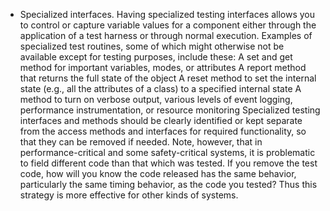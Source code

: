 *  Specialized interfaces. Having specialized testing interfaces allows you to control or capture variable values for a component either through the application of a test harness or through normal execution. Examples of specialized test routines, some of which might otherwise not be available except for testing purposes, include these: A set and get method for important variables, modes, or attributes A report method that returns the full state of the object A reset method to set the internal state (e.g., all the attributes of a class) to a specified internal state A method to turn on verbose output, various levels of event logging, performance instrumentation, or resource monitoring Specialized testing interfaces and methods should be clearly identified or kept separate from the access methods and interfaces for required functionality, so that they can be removed if needed. Note, however, that in performance-critical and some safety-critical systems, it is problematic to field different code than that which was tested. If you remove the test code, how will you know the code released has the same behavior, particularly the same timing behavior, as the code you tested? Thus this strategy is more effective for other kinds of systems.
